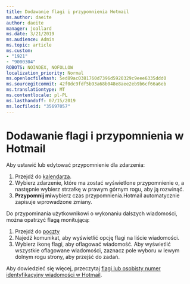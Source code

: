 ```yaml
---
title: Dodawanie flagi i przypomnienia Hotmail
ms.author: daeite
author: daeite
manager: joallard
ms.date: 3/21/2019
ms.audience: Admin
ms.topic: article
ms.custom:
- "1921"
- "9000304"
ROBOTS: NOINDEX, NOFOLLOW
localization_priority: Normal
ms.openlocfilehash: 5ed89ac0381760d7396d5920329c9eee6335ddd0
ms.sourcegitcommit: 42f0dc9fdf5b93a68b048e8aee2eb9b6cf66a6eb
ms.translationtype: MT
ms.contentlocale: pl-PL
ms.lasthandoff: 07/15/2019
ms.locfileid: "35697057"
---
```

# <a name="adding-flags-and-reminders-in-outlookcom"></a>Dodawanie flagi i przypomnienia w Hotmail

Aby ustawić lub edytować przypomnienie dla zdarzenia:

1. Przejdź do [kalendarza](https://outlook.live.com/calendar/).
1. Wybierz zdarzenie, które ma zostać wyświetlone przypomnienie o, a następnie wybierz strzałkę w prawym górnym rogu, aby ją rozwinąć.
1. **Przypomnij mi**wybierz czas przypomnienia.Hotmail automatycznie zapisuje wprowadzone zmiany.

Do przypominania użytkownikowi o wykonaniu dalszych wiadomości, można opatrzyć flagą monitującą:

1. Przejdź do [poczty](https://outlook.live.com/mail/)
1. Najedź komunikat, aby wyświetlić opcję flagi na liście wiadomości.
1. Wybierz ikonę flagi, aby oflagować wiadomość. Aby wyświetlić wszystkie oflagowane wiadomości, zaznacz pole wyboru w lewym dolnym rogu strony, aby przejść do zadań.
 
Aby dowiedzieć się więcej, przeczytaj [flagi lub osobisty numer identyfikacyjny wiadomości w Hotmail](https://support.office.com/article/8e911e69-30d6-4cc8-8c71-a1163560618a?wt.mc_id=Office_Outlook_com_Alchemy).
